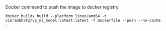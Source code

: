 

Docker command to push the image to docker registry

```
docker buildx build --platform linux/amd64 -t vikrambhat2/vb_ml_model:latest:latest -f Dockerfile --push --no-cache .
```
